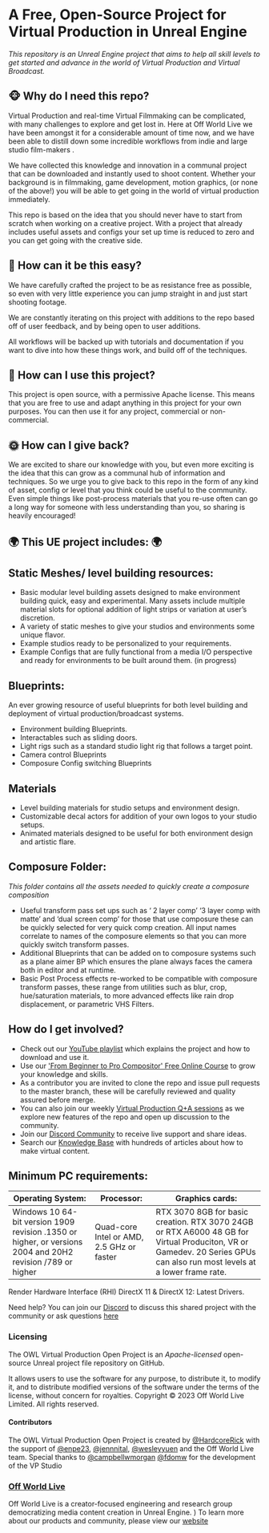 #   A Free, Open-Source Project for Virtual Production in Unreal Engine

  
*This repository is an Unreal Engine project that aims to help all skill levels to get started and advance in the world of Virtual Production and Virtual Broadcast.*
   
## 🐵 Why do I need this repo?

Virtual Production and real-time Virtual Filmmaking can be complicated, with many challenges to explore and get lost in. Here at Off World Live we have been amongst it for a considerable amount of time now, and we have been able to distill down some incredible workflows from indie and large studio film-makers . 

We have collected this knowledge and innovation in a communal project that can be downloaded and instantly used to shoot content. Whether your background is in filmmaking, game development, motion graphics, (or none of the above!) you will be able to get going in the world of virtual production immediately.  

This repo is based on the idea that you should never have to start from scratch when working on a creative project. With a project that already includes useful assets and configs your set up time is reduced to zero and you can get going with the creative side. 


        
## 🌈 How can it be this easy? 
We have carefully crafted the project to be as resistance free as possible, so even with very little experience you can jump straight in and just start shooting footage. 

We are constantly iterating on this project with additions to the repo based off of user feedback, and by being open to user additions.

All workflows will be backed up with tutorials and documentation if you want to dive into how these things work, and build off of the techniques. 

## 👋  How can I use this project?

This project is open source, with a permissive Apache license. This means that you are free to use and adapt anything in this project for your own purposes. You can then use it for any project, commercial or non-commercial. 

## 🌞 How can I give back?

We are excited to share our knowledge with you, but even more exciting is the idea that this can grow as a communal hub of information and techniques. So we urge you to give back to this repo in the form of any kind of asset, config or level that you think could be useful to the community. Even simple things like post-process materials that you re-use often can go a long way for someone with less understanding than you, so sharing is heavily encouraged!



## 🌍 This UE project includes: 🌍

## Static Meshes/ level building resources:   
- Basic modular level building assets designed to make environment building quick, easy and experimental. Many assets include multiple material slots for optional addition of light strips or variation at user’s discretion. 
- A variety of static meshes to give your studios and environments some unique flavor. 
- Example studios ready to be personalized to your requirements. 
- Example Configs that are fully functional from a media I/O perspective and ready for environments to be built around them. (in progress)

## Blueprints:

An ever growing resource of useful blueprints for both level building and deployment of virtual production/broadcast systems. 

- Environment building Blueprints.
- Interactables such as sliding doors.
- Light rigs such as a standard studio light rig that follows a target point. 
- Camera control Blueprints 
- Composure Config switching Blueprints 

## Materials

- Level building materials for studio setups and environment design.
- Customizable decal actors for addition of your own logos to your studio setups. 
- Animated materials designed to be useful for both environment design and artistic flare. 

## Composure Folder:

*This folder contains all the assets needed to quickly create a composure composition*

- Useful transform pass set ups such as ‘ 2 layer comp’ ‘3 layer comp with matte’ and ‘dual screen comp’ for those that use composure these can be quickly selected for very quick comp creation. All input names correlate to names of the composure elements so that you can more quickly switch transform passes.
- Additional Blueprints that can be added on to composure systems such as a plane aimer BP which ensures the plane always faces the camera both in editor and at runtime. 
- Basic Post Process effects re-worked to be compatible with composure transform passes, these range from utilities such as blur, crop, hue/saturation materials, to more advanced effects like rain drop displacement, or parametric VHS Filters. 

 ## How do I get involved? 

- Check out our [YouTube playlist](https://www.youtube.com/playlist?list=PLElT6SIg9JnCUvlJCw2xOxvBZT7C4Vgcd) which explains the project and how to download and use it.
- Use our ['From Beginner to Pro Compositor' Free Online Course](https://www.youtube.com/playlist?list=PLElT6SIg9JnA2RC1sFXQEj3F7UWw5pVq7) to grow your knowledge and skills.
- As a contributor you are invited to clone the repo and issue pull requests to the master branch, these will be carefully reviewed and quality assured before merge. 
- You can also join our weekly [Virtual Production Q+A sessions](https://www.youtube.com/watch?v=q1yv2vhnfc8&list=PLElT6SIg9JnBuvHHnVX6ZzRI2AVQKf7nV&ab_channel=OFFWORLDLIVE) as we explore new features of the repo and open up discussion to the community.
- Join our [Discord Community](https://discord.gg/VQXARA2) to receive live support and share ideas.
- Search our [Knowledge Base](https://knowledge.offworld.live/en) with hundreds of articles about how to make virtual content.

## Minimum PC requirements: 


| Operating System: | Processor: | Graphics cards:  |
| -------- | -------- | -------- |
| Windows 10 64-bit version 1909 revision .1350 or higher, or versions 2004 and 20H2 revision /789 or higher  | Quad-core Intel or AMD, 2.5 GHz or faster   | RTX 3070 8GB for basic creation. RTX 3070 24GB or RTX A6000 48 GB for Virtual Produciton, VR or Gamedev. 20 Series GPUs can also run most levels at a lower frame rate.  |

Render Hardware Interface (RHI) DirectX 11 & DirectX 12: Latest Drivers. 
        
Need help? 
You can join our [Discord](https://discord.gg/YRYRcSTb) to discuss this shared project with the community or ask questions [here](https://knowledge.offworld.live/en)


 ### Licensing
The OWL Virtual Production Open Project is an *Apache-licensed* open-source Unreal project file repository on GitHub.

It allows users to use the software for any purpose, to distribute it, to modify it, and to distribute modified versions of the software under the terms of the license, without concern for royalties.
Copyright © 2023 Off World Live Limited. All rights reserved.

#### Contributors
The OWL Virtual Production Open Project is created by [@HardcoreRick](https://github.com/HardcoreRick) with the support of [@enpe23](https://github.com/enpe23), [@jennnital](https://github.com/jennnital), [@wesleyyuen](https://github.com/wesleyyuen) and the Off World Live team.
Special thanks to [@campbellwmorgan](https://github.com/campbellwmorgan) [@fdomw](https://github.com/fdomw) for the development of the VP Studio

### [Off World Live](https://offworld.live/)

Off World Live is a creator-focused engineering and research group democratizing media content creation in Unreal Engine. 
)
To learn more about our products and community, please view our [website](https://offworld.live/)


